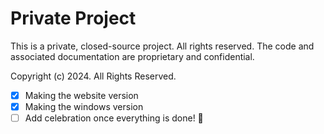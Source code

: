 
# Private Project

This is a private, closed-source project. All rights reserved.
The code and associated documentation are proprietary and confidential.

Copyright (c) 2024. All Rights Reserved.


- [x] Making the website version
- [x] Making the windows version
- [ ] Add celebration once everything is done! 🎉
